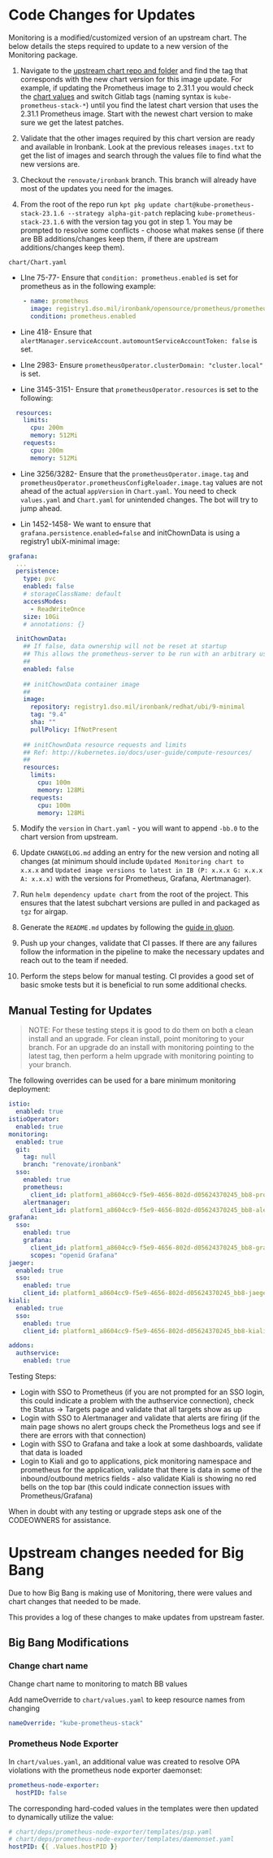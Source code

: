 # Code Changes for Updates

Monitoring is a modified/customized version of an upstream chart. The below details the steps required to update to a new version of the Monitoring package.

1. Navigate to the [upstream chart repo and folder](https://github.com/prometheus-community/helm-charts/tree/main/charts/kube-prometheus-stack) and find the tag that corresponds with the new chart version for this image update. For example, if updating the Prometheus image to 2.31.1 you would check the [chart values](https://github.com/prometheus-community/helm-charts/blob/kube-prometheus-stack-23.1.6/charts/kube-prometheus-stack/values.yaml#L2069) and switch Gitlab tags (naming syntax is `kube-prometheus-stack-*`) until you find the latest chart version that uses the 2.31.1 Prometheus image. Start with the newest chart version to make sure we get the latest patches.

2. Validate that the other images required by this chart version are ready and available in Ironbank. Look at the previous releases `images.txt` to get the list of images and search through the values file to find what the new versions are.

3. Checkout the `renovate/ironbank` branch. This branch will already have most of the updates you need for the images.

4. From the root of the repo run `kpt pkg update chart@kube-prometheus-stack-23.1.6 --strategy alpha-git-patch` replacing `kube-prometheus-stack-23.1.6` with the version tag you got in step 1. You may be prompted to resolve some conflicts - choose what makes sense (if there are BB additions/changes keep them, if there are upstream additions/changes keep them).

```chart/Chart.yaml```
- LIne 75-77- Ensure that `condition: prometheus.enabled` is set for prometheus as in the following example:

```yaml
    - name: prometheus
      image: registry1.dso.mil/ironbank/opensource/prometheus/prometheus:vX.Y.Z
      condition: prometheus.enabled
```

- Line 418- Ensure that `alertManager.serviceAccount.automountServiceAccountToken: false` is set.

- LIne 2983- Ensure `prometheusOperator.clusterDomain: "cluster.local"` is set.

- Line 3145-3151- Ensure that `prometheusOperator.resources` is set to the following:

```yaml
  resources:
    limits:
      cpu: 200m
      memory: 512Mi
    requests:
      cpu: 200m
      memory: 512Mi
```

- Line 3256/3282- Ensure that the `prometheusOperator.image.tag` and `prometheusOperator.prometheusConfigReloader.image.tag` values are not ahead of the actual `appVersion` in `Chart.yaml`. You need to check `values.yaml` and `Chart.yaml` for unintended changes. The bot will try to jump ahead.

- Lin 1452-1458- We want to ensure that `grafana.persistence.enabled=false` and initChownData is using a registry1 ubiX-minimal image:
```yaml
grafana:
  ...
  persistence:
    type: pvc
    enabled: false
    # storageClassName: default
    accessModes:
      - ReadWriteOnce
    size: 10Gi
    # annotations: {}

  initChownData:
    ## If false, data ownership will not be reset at startup
    ## This allows the prometheus-server to be run with an arbitrary user
    ##
    enabled: false
  
    ## initChownData container image
    ##
    image:
      repository: registry1.dso.mil/ironbank/redhat/ubi/9-minimal
      tag: "9.4"
      sha: ""
      pullPolicy: IfNotPresent
  
    ## initChownData resource requests and limits
    ## Ref: http://kubernetes.io/docs/user-guide/compute-resources/
    ##
    resources:
      limits:
        cpu: 100m
        memory: 128Mi
      requests:
        cpu: 100m
        memory: 128Mi
```

5. Modify the `version` in `Chart.yaml` - you will want to append `-bb.0` to the chart version from upstream.

6. Update `CHANGELOG.md` adding an entry for the new version and noting all changes (at minimum should include `Updated Monitoring chart to x.x.x` and `Updated image versions to latest in IB (P: x.x.x G: x.x.x A: x.x.x)` with the versions for Prometheus, Grafana, Alertmanager).

7. Run `helm dependency update chart` from the root of the project. This ensures that the latest subchart versions are pulled in and packaged as `tgz` for airgap.

8. Generate the `README.md` updates by following the [guide in gluon](https://repo1.dso.mil/platform-one/big-bang/apps/library-charts/gluon/-/blob/master/docs/bb-package-readme.md).

9. Push up your changes, validate that CI passes. If there are any failures follow the information in the pipeline to make the necessary updates and reach out to the team if needed.

10. Perform the steps below for manual testing. CI provides a good set of basic smoke tests but it is beneficial to run some additional checks.

## Manual Testing for Updates

>NOTE: For these testing steps it is good to do them on both a clean install and an upgrade. For clean install, point monitoring to your branch. For an upgrade do an install with monitoring pointing to the latest tag, then perform a helm upgrade with monitoring pointing to your branch.

The following overrides can be used for a bare minimum monitoring deployment:

```yaml
istio:
  enabled: true
istioOperator:
  enabled: true
monitoring:
  enabled: true
  git:
    tag: null
    branch: "renovate/ironbank"
  sso:
    enabled: true
    prometheus:
      client_id: platform1_a8604cc9-f5e9-4656-802d-d05624370245_bb8-prometheus
    alertmanager:
      client_id: platform1_a8604cc9-f5e9-4656-802d-d05624370245_bb8-alertmanager
grafana:
  sso:
    enabled: true
    grafana:
      client_id: platform1_a8604cc9-f5e9-4656-802d-d05624370245_bb8-grafana
      scopes: "openid Grafana"
jaeger:
  enabled: true
  sso:
    enabled: true
    client_id: platform1_a8604cc9-f5e9-4656-802d-d05624370245_bb8-jaeger
kiali:
  enabled: true
  sso:
    enabled: true
    client_id: platform1_a8604cc9-f5e9-4656-802d-d05624370245_bb8-kiali

addons:
  authservice:
    enabled: true
```

Testing Steps:

- Login with SSO to Prometheus (if you are not prompted for an SSO login, this could indicate a problem with the authservice connection), check the Status -> Targets page and validate that all targets show as up
- Login with SSO to Alertmanager and validate that alerts are firing (if the main page shows no alert groups check the Prometheus logs and see if there are errors with that connection)
- Login with SSO to Grafana and take a look at some dashboards, validate that data is loaded
- Login to Kiali and go to applications, pick monitoring namespace and prometheus for the application, validate that there is data in some of the inbound/outbound metrics fields - also validate Kiali is showing no red bells on the top bar (this could indicate connection issues with Prometheus/Grafana)

When in doubt with any testing or upgrade steps ask one of the CODEOWNERS for assistance.

# Upstream changes needed for Big Bang

Due to how Big Bang is making use of Monitoring, there were values and chart changes that needed to be made.

This provides a log of these changes to make updates from upstream faster.

## Big Bang Modifications

### Change chart name
Change chart name to monitoring to match BB values

Add nameOverride to `chart/values.yaml` to keep resource names from changing
```yaml
nameOverride: "kube-prometheus-stack"
```

### Prometheus Node Exporter

In `chart/values.yaml`, an additional value was created to resolve OPA violations with the prometheus node exporter daemonset:

```yaml
prometheus-node-exporter:
  hostPID: false
```

The corresponding hard-coded values in the templates were then updated to dynamically utilize the value:

```yaml
# chart/deps/prometheus-node-exporter/templates/psp.yaml
# chart/deps/prometheus-node-exporter/templates/daemonset.yaml
hostPID: {{ .Values.hostPID }}
```
